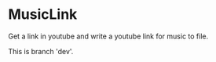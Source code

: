 # MusicLink
Get a link in youtube and write a youtube link for music to file.

This is branch 'dev'.
